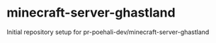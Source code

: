 # minecraft-server-ghastland

Initial repository setup for pr-poehali-dev/minecraft-server-ghastland